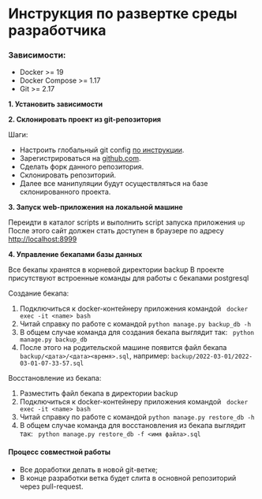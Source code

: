 # Инструкция по развертке среды разработчика

### Зависимости:
- Docker >= 19
- Docker Compose >= 1.17  
- Git >= 2.17

**1. Установить зависимости**

**2. Склонировать проект из git-репозитория**

Шаги:
- Настроить глобальный git config [по инструкции](https://git-scm.com/book/ru/v2/%D0%92%D0%B2%D0%B5%D0%B4%D0%B5%D0%BD%D0%B8%D0%B5-%D0%9F%D0%B5%D1%80%D0%B2%D0%BE%D0%BD%D0%B0%D1%87%D0%B0%D0%BB%D1%8C%D0%BD%D0%B0%D1%8F-%D0%BD%D0%B0%D1%81%D1%82%D1%80%D0%BE%D0%B9%D0%BA%D0%B0-Git).
- Зарегистрироваться на [github.com](https://github.com/).
- Сделать форк данного репозитория.
- Склонировать репозиторий.
- Далее все манипуляции будут осуществляться на базе склонированного проекта.

**3. Запуск web-приложения на локальной машине**

Переидти в каталог scripts и выполнить script запуска приложения ``up``
После этого сайт должен стать доступен в браузере по адресу [http://localhost:8999](http://localhost:8999/)

**4. Управление бекапами базы данных**

Все бекапы хранятся в корневой директории backup
В проекте присутствуют встроенные команды для работы с бекапами postgresql

Создание бекапа:
1. Подключиться к docker-контейнеру приложения командой ``` docker exec -it <name> bash```
2. Читай справку по работе с командой ```python manage.py backup_db -h```
3. В общем случае команда для создания бекапа выглядит так: ``` python manage.py backup_db```
4. После этого на родительской машине появится файл бекапа ```backup/<дата>/<дата><время>.sql```, например: ```backup/2022-03-01/2022-03-01-07-33-57.sql```

Восстановление из бекапа:
1. Разместить файл бекапа в директории backup
2. Подключиться к docker-контейнеру приложения командой ``` docker exec -it <name> bash```
3. Читай справку по работе с командой ```python manage.py restore_db -h```
4. В общем случае команда для восстановления из бекапа выглядит так: ``` python manage.py restore_db -f <имя файла>.sql```

#### Процесс совместной работы
- Все доработки делать в новой git-ветке;
- В конце разработки ветка будет слита в основной репозиторий через pull-request.
